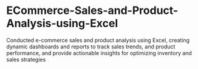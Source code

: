 # ECommerce-Sales-and-Product-Analysis-using-Excel
Conducted e-commerce sales and product analysis using Excel, creating dynamic dashboards and reports to track sales trends, and product performance, and provide actionable insights for optimizing inventory and sales strategies
